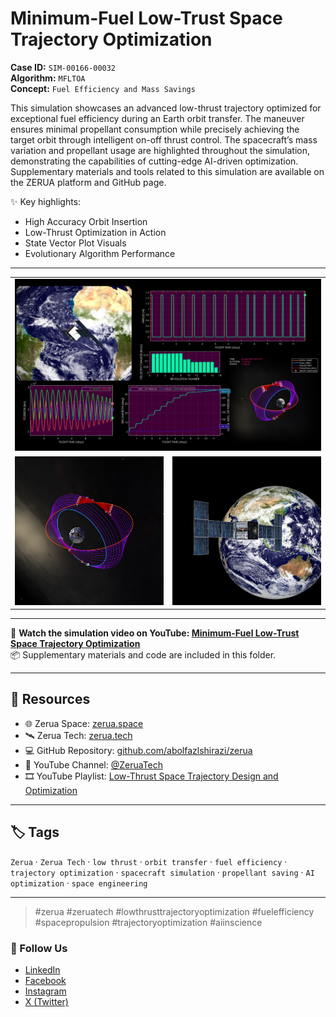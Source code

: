 # Minimum-Fuel Low-Trust Space Trajectory Optimization

**Case ID:** `SIM-00166-00032`  
**Algorithm:** `MFLTOA`  
**Concept:** `Fuel Efficiency and Mass Savings`  

This simulation showcases an advanced low-thrust trajectory optimized for exceptional fuel efficiency during an Earth orbit transfer. The maneuver ensures minimal propellant consumption while precisely achieving the target orbit through intelligent on-off thrust control. The spacecraft’s mass variation and propellant usage are highlighted throughout the simulation, demonstrating the capabilities of cutting-edge AI-driven optimization. Supplementary materials and tools related to this simulation are available on the ZERUA platform and GitHub page.

✨ Key highlights:
- High Accuracy Orbit Insertion  
- Low-Thrust Optimization in Action  
- State Vector Plot Visuals  
- Evolutionary Algorithm Performance  

---

<table width="100%" border="0" cellspacing="0" cellpadding="0"><tr><td colspan="2" width="100%"><img src="./prev_sim.jpg" with="100%"></td></tr><tr><td width="50%"><img src="./prev_orb.jpg" with="100%"></td><td width="50%"><img src="./prev_sat.jpg" with="100%"></td></tr></table>

---

🎥 **Watch the simulation video on YouTube: [Minimum-Fuel Low-Trust Space Trajectory Optimization](https://www.youtube.com/watch?v=A-b14RdmXxo)**  
📦 Supplementary materials and code are included in this folder.

---

## 🔗 Resources
- 🌐 Zerua Space: [zerua.space](https://www.zerua.space)  
- 🛰 Zerua Tech: [zerua.tech](https://www.zerua.tech)  
- 💻 GitHub Repository: [github.com/abolfazlshirazi/zerua](https://github.com/abolfazlshirazi/zerua)  
- 🎥 YouTube Channel: [@ZeruaTech](https://www.youtube.com/@ZeruaTech)  
- 🎞 YouTube Playlist: [Low-Thrust Space Trajectory Design and Optimization](https://www.youtube.com/playlist?list=PLJMfURpxHVVkWjTQBiavZLb4bVetN_96z)  

---

## 🏷 Tags
`Zerua` · `Zerua Tech` · `low thrust` · `orbit transfer` · `fuel efficiency` · `trajectory optimization` · `spacecraft simulation` · `propellant saving` · `AI optimization` · `space engineering`

---

> #zerua #zeruatech #lowthrusttrajectoryoptimization #fuelefficiency #spacepropulsion #trajectoryoptimization #aiinscience

### 📱 Follow Us
- [LinkedIn](https://www.linkedin.com/company/zeruatech)  
- [Facebook](https://www.facebook.com/zeruatech/)  
- [Instagram](https://www.instagram.com/zeruatech)  
- [X (Twitter)](https://www.twitter.com/zeruatech)  
